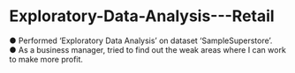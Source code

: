 # Exploratory-Data-Analysis---Retail
● Performed ‘Exploratory Data Analysis’ on dataset ‘SampleSuperstore’.<br>
● As a business manager, tried to find out the weak areas where I can work to make more profit.
